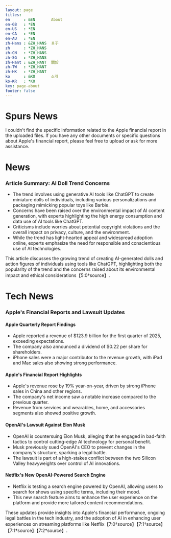 ```yaml
---
layout: page
titles:
en      : &EN       About
en-GB   : *EN
en-US   : *EN
en-CA   : *EN
en-AU   : *EN
zh-Hans : &ZH_HANS  关于
zh      : *ZH_HANS
zh-CN   : *ZH_HANS
zh-SG   : *ZH_HANS
zh-Hant : &ZH_HANT  關於
zh-TW   : *ZH_HANT
zh-HK   : *ZH_HANT
ko      : &KO       소개
ko-KR   : *KO
key: page-about
footer: false
---
```



# Spurs News

I couldn't find the specific information related to the Apple financial report in the uploaded files. If you have any other documents or specific questions about Apple's financial report, please feel free to upload or ask for more assistance.

# News

### Article Summary: AI Doll Trend Concerns

- The trend involves using generative AI tools like ChatGPT to create miniature dolls of individuals, including various personalizations and packaging mimicking popular toys like Barbie.
- Concerns have been raised over the environmental impact of AI content generation, with experts highlighting the high energy consumption and data use of AI tools like ChatGPT.
- Criticisms include worries about potential copyright violations and the overall impact on privacy, culture, and the environment.
- While the trend has light-hearted appeal and widespread adoption online, experts emphasize the need for responsible and conscientious use of AI technologies.

This article discusses the growing trend of creating AI-generated dolls and action figures of individuals using tools like ChatGPT, highlighting both the popularity of the trend and the concerns raised about its environmental impact and ethical considerations【5:0†source】.

# Tech News

### Apple's Financial Reports and Lawsuit Updates

#### Apple Quarterly Report Findings
- Apple reported a revenue of $123.9 billion for the first quarter of 2025, exceeding expectations.
- The company also announced a dividend of $0.22 per share for shareholders.
- iPhone sales were a major contributor to the revenue growth, with iPad and Mac sales also showing strong performance.

#### Apple's Financial Report Highlights
- Apple's revenue rose by 19% year-on-year, driven by strong iPhone sales in China and other regions.
- The company's net income saw a notable increase compared to the previous quarter.
- Revenue from services and wearables, home, and accessories segments also showed positive growth.

#### OpenAI's Lawsuit Against Elon Musk
- OpenAI is countersuing Elon Musk, alleging that he engaged in bad-faith tactics to control cutting-edge AI technology for personal benefit.
- Musk previously sued OpenAI's CEO to prevent changes in the company's structure, sparking a legal battle.
- The lawsuit is part of a high-stakes conflict between the two Silicon Valley heavyweights over control of AI innovations.

#### Netflix's New OpenAI-Powered Search Engine
- Netflix is testing a search engine powered by OpenAI, allowing users to search for shows using specific terms, including their mood.
- This new search feature aims to enhance the user experience on the platform and provide more tailored content recommendations.

These updates provide insights into Apple's financial performance, ongoing legal battles in the tech industry, and the adoption of AI in enhancing user experiences on streaming platforms like Netflix【7:0†source】【7:1†source】【7:1†source】【7:2†source】.


